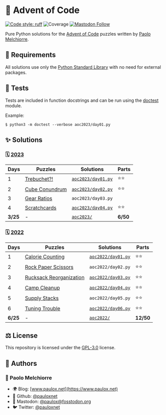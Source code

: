 # 🌠 Advent of Code

[![Code style: ruff](https://img.shields.io/badge/code%20style-ruff-000000.svg)](https://github.com/astral-sh/ruff)
![Coverage](https://img.shields.io/badge/coverage-100%25-success)
[![Mastodon Follow](https://img.shields.io/mastodon/follow/000129461?domain=https%3A%2F%2Ffosstodon.org)](https://fosstodon.org/@paulox)

Pure Python solutions for the [Advent of Code](https://adventofcode.com/) puzzles written by [Paolo Melchiorre](https://github.com/pauloxnet/).

## 🧩 Requirements

All solutions use only the [Python Standard Library](https://docs.python.org/3/library/index.html) with no need for external packages.

## 🔬 Tests

Tests are included in function docstrings and can be run using the [doctest](https://docs.python.org/3/library/doctest.html) module.

Example:

```shell
$ python3 -m doctest --verbose aoc2023/day01.py
```

## ✨ Solutions

### 🗓️ [2023](https://adventofcode.com/2023)

| Days     | Puzzles                                               | Solutions                               | Parts    |
| -------- | ----------------------------------------------------- | --------------------------------------- | -------- |
| 1        | [Trebuchet?!](https://adventofcode.com/2023/day/1)    | [`aoc2023/day01.py`](/aoc2023/day01.py) | ⭐⭐     |
| 2        | [Cube Conundrum](https://adventofcode.com/2023/day/2) | [`aoc2023/day02.py`](/aoc2023/day02.py) | ⭐⭐     |
| 3        | [Gear Ratios](https://adventofcode.com/2023/day/3)    | `aoc2023/day03.py`                      |          |
| 4        | [Scratchcards](https://adventofcode.com/2023/day/4)   | [`aoc2023/day04.py`](/aoc2023/day04.py) | ⭐⭐     |
| **3/25** | -                                                     | [`aoc2023/`](/aoc2023/)                 | **6/50** |

### 🗓️ [2022](https://adventofcode.com/2022)

| Days     | Puzzles                                                        | Solutions                               | Parts     |
| -------- | -------------------------------------------------------------- | --------------------------------------- | --------- |
| 1        | [Calorie Counting](https://adventofcode.com/2022/day/1)        | [`aoc2022/day01.py`](/aoc2022/day01.py) | ⭐⭐      |
| 2        | [Rock Paper Scissors](https://adventofcode.com/2022/day/2)     | `aoc2022/day02.py`                      | ⭐⭐      |
| 3        | [Rucksack Reorganization](https://adventofcode.com/2022/day/3) | [`aoc2022/day03.py`](/aoc2022/day03.py) | ⭐⭐      |
| 4        | [Camp Cleanup](https://adventofcode.com/2022/day/4)            | [`aoc2022/day04.py`](/aoc2022/day04.py) | ⭐⭐      |
| 5        | [Supply Stacks](https://adventofcode.com/2022/day/5)           | `aoc2022/day05.py`                      | ⭐⭐      |
| 6        | [Tuning Trouble](https://adventofcode.com/2022/day/6)          | [`aoc2022/day06.py`](/aoc2022/day06.py) | ⭐⭐      |
| **6/25** | -                                                              | [`aoc2022/`](/aoc2022/)                 | **12/50** |

## ⚖️ License

This repository is licensed under the [GPL-3.0](/LICENSE.md) license.

## 👥 Authors

### 👤 Paolo Melchiorre

-   🌍 Blog: [www.paulox.net](https://www.paulox.net)
-   🐙 Github: [@pauloxnet](https://github.com/pauloxnet)
-   🦣 Mastodon: [@paulox@fosstodon.org](https://fosstodon.org/@paulox)
-   🐦️ Twitter: [@pauloxnet](https://twitter.com/pauloxnet)
